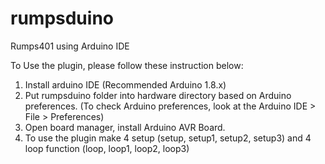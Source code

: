 # rumpsduino
Rumps401 using Arduino IDE

To Use the plugin, please follow these instruction below:
1. Install arduino IDE (Recommended Arduino 1.8.x)
2. Put rumpsduino folder into hardware directory based on Arduino preferences.
 (To check Arduino preferences, look at the Arduino IDE > File > Preferences)
3. Open board manager, install Arduino AVR Board.
4. To use the plugin make 4 setup (setup, setup1, setup2, setup3) and 4 loop function (loop, loop1, loop2, loop3)

